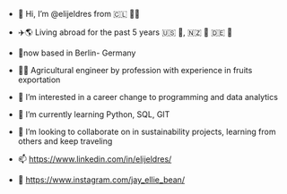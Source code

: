 - 👋 Hi, I’m @elijeldres from 🇨🇱 🗿🍷
- ✈️🌎  Living abroad for the past 5 years 🇺🇸 🤠, 🇳🇿 🥝 🇩🇪 🥨
- 📍now based in Berlin- Germany 
- 🍇🚢 Agricultural engineer by profession with experience in fruits exportation
- 👀 I’m interested in a career change to programming and data analytics 
- 🌱 I’m currently learning Python, SQL, GIT
- 💞️ I’m looking to collaborate on in sustainability projects, learning from others and keep traveling

- 📫 https://www.linkedin.com/in/elijeldres/
 
- 📸 https://www.instagram.com/jay_ellie_bean/ 

<!---
elijeldres/elijeldres is a ✨ special ✨ repository because its `README.md` (this file) appears on your GitHub profile.
You can click the Preview link to take a look at your changes.
--->
